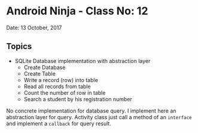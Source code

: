 # Android Ninja - Class No: 12
Date: 13 October, 2017

## Topics ##
- SQLite Database implementation with abstraction layer
	- Create Database
	- Create Table
	- Write a record (row) into table
	- Read all records from table
	- Count the number of row in table
	- Search a student by his registration number

No concrete implementation for database query. I implement here an abstraction layer for query. Activity class just call a method of an `interface` and implement a `callback` for query result.